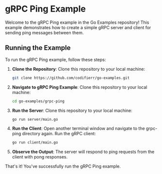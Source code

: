 # gRPC Ping Example

Welcome to the gRPC Ping example in the Go Examples repository! This example demonstrates how to create a simple gRPC server and client for sending ping messages between them.

## Running the Example

To run the gRPC Ping example, follow these steps:

1. **Clone the Repository**: Clone this repository to your local machine:

   ```bash
   git clone https://github.com/codifierr/go-examples.git

2. **Navigate to gRPC Ping Example**: Clone this repository to your local machine:

    ```bash
    cd go-examples/grpc-ping

3. **Run the Server**: Clone this repository to your local machine:

    ```bash
    go run server/main.go

4. **Run the Client**: Open another terminal window and navigate to the grpc-ping directory again. Run the gRPC client:

    ```bash
    go run client/main.go

5. **Observe the Output**: The server will respond to ping requests from the client with pong responses.

That's it! You've successfully run the gRPC Ping example.
